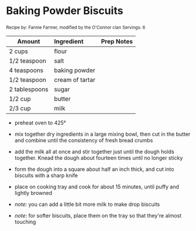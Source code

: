 # Baking Powder Biscuits

<small>Recipe by: Fannie Farmer, modified by the O'Connor clan</small>
<small>Servings: 6</small>

| Amount        | Ingredient      | Prep Notes |
| ------------- | :-------------- | :--------- |
| 2 cups        | flour           |            |
| 1/2 teaspoon  | salt            |            |
| 4 teaspoons   | baking powder   |            |
| 1/2 teaspoon  | cream of tartar |            |
| 2 tablespoons | sugar           |            |
| 1/2 cup       | butter          |            |
| 2/3 cup       | milk            |            |

- preheat oven to 425°
- mix together dry ingredients in a large mixing bowl, then cut in the butter and combine until the consistency of fresh bread crumbs
- add the milk all at once and stir together just until the dough holds together. Knead the dough about fourteen times until no longer sticky
- form the dough into a square about half an inch thick, and cut into biscuits with a sharp knife
- place on cooking tray and cook for about 15 minutes, until puffy and lightly browned


- _note_: you can add a little bit more milk to make drop biscuits
- _note_: for softer biscuits, place them on the tray so that they're almost touching
